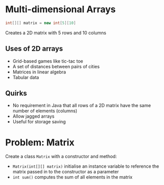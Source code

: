 # Multi-dimensional Arrays

```java
int[][] matrix = new int[5][10]
```

Creates a 2D matrix with 5 rows and 10 columns

## Uses of 2D arrays
- Grid-based games like tic-tac toe
- A set of distances between pairs of cities
- Matrices in linear algebra
- Tabular data

## Quirks
- No requirement in Java that all rows of a 2D matrix have the same number of elements (columns)
- Allow jagged arrays
- Useful for storage saving

# Problem: Matrix

Create a class `Matrix` with a constructor and method:
- `Matrix(int[][] matrix)` initialise an instance variable to reference the matrix passed in to the constructor as a parameter
- `int sum()` computes the sum of all elements in the matrix